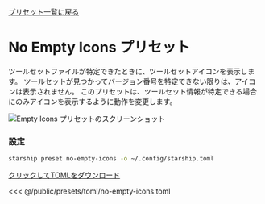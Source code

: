 [プリセット一覧に戻る](./#no-empty-icons)

# No Empty Icons プリセット

ツールセットファイルが特定できたときに、ツールセットアイコンを表示します。 ツールセットが見つかってバージョン番号を特定できない限りは、アイコンは表示されません。 このプリセットは、ツールセット情報が特定できる場合にのみアイコンを表示するように動作を変更します。

![Empty Icons プリセットのスクリーンショット](/presets/img/no-empty-icons.png)

### 設定

```sh
starship preset no-empty-icons -o ~/.config/starship.toml
```

[クリックしてTOMLをダウンロード](/presets/toml/no-empty-icons.toml)

<<< @/public/presets/toml/no-empty-icons.toml
